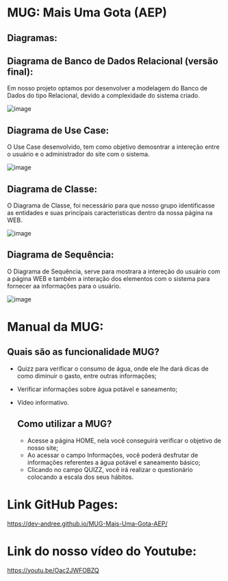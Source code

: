 # MUG: Mais Uma Gota (AEP)

## Diagramas:


## Diagrama de Banco de Dados Relacional (versão final):

Em nosso projeto optamos por desenvolver a modelagem do Banco de Dados do tipo Relacional, devido a complexidade do sistema criado.

![image](https://github.com/dev-andree/MUG-Mais-Uma-Gota-AEP/assets/136995061/7cd5e69c-5e49-49c8-b83a-28ab0d990648)



## Diagrama de Use Case:

O Use Case desenvolvido, tem como objetivo demosntrar a intereção entre o usuário e o administrador do site com o sistema.

![image](https://github.com/dev-andree/MUG-Mais-Uma-Gota-AEP/assets/136995061/aa83cdf2-f5da-4a01-b4e8-ef2d283bea1a)



## Diagrama de Classe:

O Diagrama de Classe, foi necessário para que nosso grupo identificasse as entidades e suas principais caracteristicas dentro da nossa página na WEB.

![image](https://github.com/dev-andree/MUG-Mais-Uma-Gota-AEP/assets/136995061/ddd58f4a-36c0-48f8-a766-97c88b29aa22)


## Diagrama de Sequência:

O Diagrama de Sequência, serve para mostrara a intereção do usuário com a página WEB e também a interação dos elementos com o sistema para fornecer aa informações para o usuário.

![image](https://github.com/dev-andree/MUG-Mais-Uma-Gota-AEP/assets/136995061/0efa3cb1-89e4-4777-b002-5d6d23a62a5b)


# Manual da MUG:

## Quais são as funcionalidade MUG?
- Quizz para verificar o consumo de água, onde ele lhe dará dicas de como diminuir o gasto, entre outras informações;
- Verificar informações sobre água potável e saneamento;
- Vídeo informativo.

  ## Como utilizar a MUG?
  - Acesse a página HOME, nela você conseguirá verificar o objetivo de nosso site;
  - Ao acessar o campo Informações, você poderá desfrutar de informações referentes a água potável e saneamento básico;
  - Clicando no campo QUIZZ, você irá realizar o questionário colocando a escala dos seus hábitos.
 
# Link GitHub Pages:
https://dev-andree.github.io/MUG-Mais-Uma-Gota-AEP/

# Link do nosso vídeo do Youtube:
https://youtu.be/Oac2JWFOBZQ



